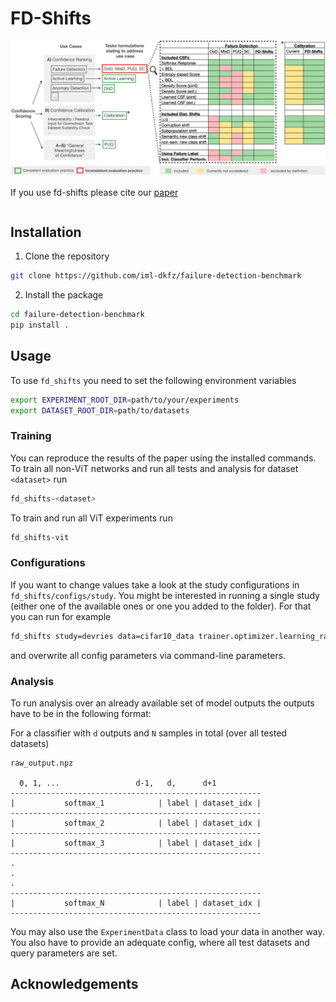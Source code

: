 # FD-Shifts

![overview](./docs/new_overview.png)

If you use fd-shifts please cite our [paper]()

```

```

## Installation

1. Clone the repository

```bash
git clone https://github.com/iml-dkfz/failure-detection-benchmark
```

2. Install the package

```bash
cd failure-detection-benchmark
pip install .
```

## Usage

To use `fd_shifts` you need to set the following environment variables
```bash
export EXPERIMENT_ROOT_DIR=path/to/your/experiments
export DATASET_ROOT_DIR=path/to/datasets
```

### Training

You can reproduce the results of the paper using the installed commands. To
train all non-ViT networks and run all tests and analysis for dataset `<dataset>` run

```bash
fd_shifts-<dataset>
```

To train and run all ViT experiments run
```bash
fd_shifts-vit
```

### Configurations

If you want to change values take a look at the study configurations in
`fd_shifts/configs/study`. You might be interested in running a single study
(either one of the available ones or one you added to the folder). For that you
can run for example
```bash
fd_shifts study=devries data=cifar10_data trainer.optimizer.learning_rate=1e-5
```
and overwrite all config parameters via command-line parameters.

### Analysis

To run analysis over an already available set of model outputs the outputs have to be in the following format:

For a classifier with `d` outputs and `N` samples in total (over all tested datasets)
```
raw_output.npz

  0, 1, ...                 d-1,   d,      d+1
--------------------------------------------------------
|           softmax_1            | label | dataset_idx |
--------------------------------------------------------
|           softmax_2            | label | dataset_idx |
--------------------------------------------------------
|           softmax_3            | label | dataset_idx |
--------------------------------------------------------
.
.
.
--------------------------------------------------------
|           softmax_N            | label | dataset_idx |
--------------------------------------------------------
```

You may also use the `ExperimentData` class to load your data in another way.
You also have to provide an adequate config, where all test datasets and query
parameters are set.

## Acknowledgements
